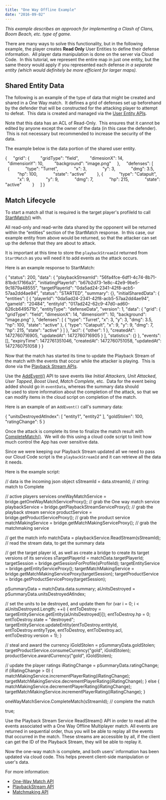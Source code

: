 ```yaml
---
title: "One Way Offline Example"
date: "2016-09-02"
---
```


_This example describes an approach for implementing a Clash of Clans, Boom Beach, etc. type of game._

There are many ways to solve this functionality, but in the following example, the player creates **Read Only** User Entities to define their defense information.  All player data manipulation is done on the server via Cloud Code.  In this tutorial, we represent the entire map in just one entity, but the same theory would apply if you represented each defense _in a separate entity (which would definitely be more efficient for larger maps)._

## Shared Entity Data

The following is an example of the type of data that might be created and shared in a One Way match.  It defines a grid of defenses set up beforehand by the defender that will be constructed for the attacking player to attempt to defeat.  This data is created and managed via the [User Entity APIs](/apidocs/apiref/#capi-entity).

Note that this data has an ACL of Read-Only.  This ensures that it cannot be edited by anyone except the owner of the data (in this case the defender).  This is not necessary but recommended to increase the security of the data.

The example below is the data portion of the shared user entity.

{
    "grid": {
        "gridType": "field",
        "dimesionX": 14,
        "dimensionY": 10,
        "background": "image.png"
    },
    "defenses": \[
        {
            "type": "Turret",
            "x": 3,
            "y": 3,
            "dmg": 3.5,
            "hp": 100,
            "state": "active"
        }, {
            "type": "Catapult",
            "x": 9,
            "y": 9,
            "dmg": 7,
            "hp": 215,
            "state": "active"
        }
    \]
}

## Match Lifecycle

To start a match all that is required is the target player's profileId to call [StartMatch()](https://getbraincloud.com/apidocs/apiref/#capi-oneway-startmatch) with.

All read-only and read-write data shared by the opponent will be returned within the “entities” section of the StartMatch response.  In this case, our example entity from above would be returned, so that the attacker can set up the defense that they are about to attack.

It is important at this time to store the `playbackStreamId` returned from `StartMatch` as you will need it to add events as the attack occurs.

Here is an example response to StartMatch:

{
    "status": 200,
    "data": {
        "playbackStreamId": "56fa4fce-6df1-4c74-8b71-81bdc17166a3",
        "initiatingPlayerId": "b67b2d73-1e8c-42e9-9be5-9c1879a48555",
        "targetPlayerId": "0da5ad24-2341-42f8-acb5-57aa2dd4ae94",
        "status": "STARTED",
        "summary": {},
        "initialSharedData": {
            "entities": \[
                {
                    "playerId": "0da5ad24-2341-42f8-acb5-57aa2dd4ae94",
                    "gameId": "20484",
                    "entityId": "017ad242-62c9-47d0-ad60-626cb649571b",
                    "entityType": "defenseData",
                    "version": 1,
                    "data": {
                        "grid": {
                            "gridType": "field",
                            "dimesionX": 14,
                            "dimensionY": 10,
                            "background": "image.png"
                        },
                        "defenses": \[
                            {
                                "type": "Turret",
                                "x": 3,
                                "y": 3,
                                "dmg": 3.5,
                                "hp": 100,
                                "state": "active"
                            },
                            {
                                "type": "Catapult",
                                "x": 9,
                                "y": 9,
                                "dmg": 7,
                                "hp": 215,
                                "state": "active"
                            }
                        \]
                    },
                    "acl": {
                        "other": 1
                    },
                    "createdAt": 1472760716905,
                    "updatedAt": 1472760716905
                }
            \],
            "statistics": {}
        },
        "events": \[\],
        "expiryTime": 1472761351046,
        "createdAt": 1472760751058,
        "updatedAt": 1472760751058
    }
}

Now that the match has started its time to update the Playback Stream of the match with the events that occur while the attacker is playing.  This is done via the [Playback Stream APIs](http://internal.braincloudservers.com/s3/apidocs/index.html#capi-playback).

Use the [AddEvent()](http://internal.braincloudservers.com/s3/apidocs/index.html#capi-playback-addevent) API to save events like _Initial Attackers_, _Unit Attacked_, _User Tapped_, _Boost Used_, _Match Complete_, etc.  Data for the event being added should go in `eventData`, whereas the summary data should be used to store information about the completion of the attack, so that we can modify items in the cloud script on completion of the match.

Here is an example of an `AddEvent()` call's summary data:

{
    "unitsDestroyedAtIndex": \[
        "entity1",
        "entity2"
    \],
    "goldStolen": 100,
    "ratingChange": 5
}

Once the attack is complete its time to finalize the match result with [CompleteMatch()](http://internal.braincloudservers.com/s3/apidocs/index.html#capi-oneway-completematch).  We will do this using a cloud code script to limit how much control the App has over sensitive data.

Since we were keeping our Playback Stream updated all we need to pass our Cloud Code script is the `playbackStreamId` and it can retrieve all the data it needs.

Here is the example script:

// data is the incoming json object
sStreamId = data.streamId;      // string: match to Complete

// active players services
oneWayMatchService = bridge.getOneWayMatchServiceProxy(); // grab the One way match service
playbackService = bridge.getPlaybackStreamServiceProxy(); // grab the playback stream service
productService = bridge.getProductServiceProxy();         // grab the product service
matchMakingService = bridge.getMatchMakingServiceProxy(); // grab the matchmaking service

// get the match info
matchData = playbackService.ReadStream(sStreamId);      // read the stream data, to get the summary data

// get the target player id, as well as create a bridge to create its target versions of its services
sTargetPlayerId = matchData.targetPlayerId;     
targetSession = bridge.getSessionForProfile(sProfileId); 
targetEntityService = bridge.getEntityServiceProxy(); 
targetMatchMakingService = bridge.getMatchMakingServiceProxy(targetSession);
targetProductService = bridge.getProductServiceProxy(targetSession); 

pSummaryData = matchData.data.summary;
aUnitsDestroyed = pSummaryData.unitsDestroyedAtIndex;

// set the units to be destroyed, and update them
for (var i = 0; i < aUnitsDestroyed.Length; ++i) { 
    entToDestroy = targetEntityService.getEntity(aUnitsDestroyed\[i\]); 
    entToDestroy.hp = 0; entToDestroy.state = "destroyed"; 
    targetEntityService.updateEntity(entToDestroy.entityId, entToDestroy.entityType, 
    entToDestroy, entToDestroy.acl, entToDestroy.version + 1); 
} 

// steal and award the currency 
iGoldStolen = pSummaryData.goldStolen; 
targetProductService.consumeCurrency("gold", iGoldStolen); 
productService.awardCurrency("gold", iGoldStolen); 

// update the player ratings 
iRatingChange = pSummaryData.ratingChange; 
if (iRatingChange > 0)
{
    matchMakingService.incrementPlayerRating(iRatingChange);
    targetMatchMakingService.decrementPlayerRating(iRatingChange);
}
else
{
    matchMakingService.decrementPlayerRating(iRatingChange);
    targetMatchMakingService.incrementPlayerRating(iRatingChange);
}

oneWayMatchService.CompleteMatch(sStreamId);                       // complete the match

true;

Use the Playback Stream Service ReadStream() API in order to read all the events associated with a One Way Offline Multiplayer match. All events are returned in sequential order, thus you will be able to replay all the events that occurred in the match. These streams are accessible by all, if the client can get the ID of the Playback Stream, they will be able to replay it.

Now the one-way match is complete, and both users’ information has been updated via cloud code. This helps prevent client-side manipulation or user's data.

For more information:

- [One-Way Match API](https://getbraincloud.com/apidocs/apiref/#capi-oneway)
- [PlaybackStream API](https://getbraincloud.com/apidocs/apiref/#capi-playback)
- [Matchmaking API](https://getbraincloud.com/apidocs/apiref/#capi-matchmaking)
